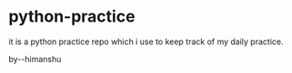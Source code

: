 # python-practice
it is a python practice repo which i use to keep track of my daily practice.

by--himanshu
